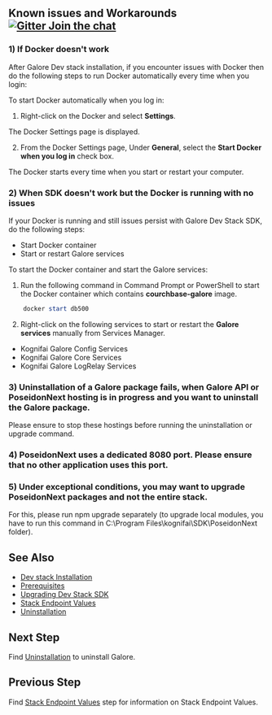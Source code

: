 ## Known issues and Workarounds [![Gitter Join the chat](https://badges.gitter.im/Join%20Chat.svg)](https://gitter.im/kognifai/Lobby)

### 1) If Docker doesn't work

After Galore Dev stack installation, if you encounter issues with Docker then do the following steps to run Docker automatically every time when you login:

 To start Docker automatically when you log in:
   
  1.	Right-click on the Docker and select **Settings**.
  
   The Docker Settings page is displayed.
  
  2.	From the Docker Settings page, Under **General**, select the **Start Docker when you log in** check box.
   
   The Docker starts every time when you start or restart your computer.

### 2) When SDK doesn't work but the Docker is running with no issues
If your Docker is running and still issues persist with Galore Dev Stack SDK, do the following steps:
   -	Start Docker container
   -	Start or restart Galore services

 To start the Docker container and start the Galore services:
   
 1.	Run the following command in Command Prompt or PowerShell to start the Docker container which contains **courchbase-galore**  image.
    
  ```powershell
      docker start db500
   ```
  
 2. Right-click on  the following services to start or restart the **Galore services** manually from Services Manager.
   
 - 	Kognifai Galore Config Services 
 -	 Kognifai Galore Core Services
 -	 Kognifai Galore LogRelay Services
    
  
### 3)	Uninstallation of a Galore package fails, when Galore API or PoseidonNext hosting is in progress and you want to uninstall the Galore package. 
Please ensure to stop these hostings before running the uninstallation or upgrade command.

### 4)	PoseidonNext uses a dedicated 8080 port. Please ensure that no other application uses this port.

### 5)	Under exceptional conditions, you may want to upgrade PoseidonNext packages and not the entire stack.
For this, please run npm upgrade separately (to upgrade local modules, you have to run this command in C:\Program Files\kognifai\SDK\PoseidonNext folder).

## See Also
 
- [Dev stack Installation](Installation.md)
- [Prerequisites](Prerequisites.md)
- [Upgrading Dev Stack SDK](Upgrading%20Dev%20stack.md)
- [Stack Endpoint Values](Stack%20Endpoint%20Values.md)
- [Uninstallation](Uninstallation.md)
 
## Next Step
Find [Uninstallation](Uninstallation.md) to uninstall Galore.

## Previous Step
Find [Stack Endpoint Values](Stack%20Endpoint%20Values.md) step for information on Stack Endpoint Values.
